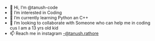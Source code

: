 - 👋 Hi, I’m @tanush-code
- 👀 I’m interested in Coding
- 🌱 I’m currently learning Python an C++
- 💞️ I’m looking to collaborate with Someone who can help me in coding cus I am a 13 yrs old kid
- 📫 Reach me in instagram -@tanush.rathore

<!---
tanush-code/tanush-code is a ✨ special ✨ repository because its `README.md` (this file) appears on your GitHub profile.
You can click the Preview link to take a look at your changes.
--->
